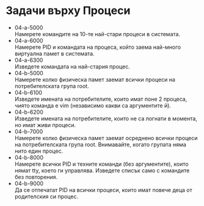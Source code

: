 # Задачи върху Процеси

* 04-a-5000  
Намерете командите на 10-те най-стари процеси в системата.
* 04-a-6000  
Намерете PID и командата на процеса, който заема най-много виртуална памет в системата.
* 04-a-6300  
Изведете командата на най-стария процес.
* 04-b-5000  
Намерете колко физическа памет заемат всички процеси на потребителската група root.
* 04-b-6100  
Изведете имената на потребителите, които имат поне 2 процеса, чиято команда е vim (независимо какви са аргументите й).
* 04-b-6200  
Изведете имената на потребителите, които не са логнати в момента, но имат живи процеси.
* 04-b-7000  
Намерете колко физическа памет заемат осреднено всички процеси на потребителската група root. Внимавайте, когато групата няма нито един процес.
* 04-b-8000  
Намерете всички PID и техните команди (без аргументите), които нямат tty, което ги управлява. Изведете списък само с командите без повторения.
* 04-b-9000  
Да се отпечатат PID на всички процеси, които имат повече деца от родителския си процес.
